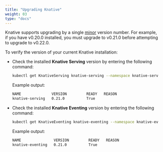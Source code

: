 ```yaml
---
title: "Upgrading Knative"
weight: 03
type: "docs"
---
```


Knative supports upgrading by a single [minor](https://semver.org/) version number. For example, if you have v0.20.0 installed, you must upgrade to v0.21.0 before attempting to upgrade to v0.22.0.

To verify the version of your current Knative installation:

- Check the installed **Knative Serving** version by entering the following command:

    ```bash
    kubectl get KnativeServing knative-serving --namespace knative-serving
    ```

    Example output:

    ```bash
    NAME              VERSION         READY   REASON
    knative-serving   0.21.0          True
    ```

- Check the installed **Knative Eventing** version by entering the following command:

    ```bash
    kubectl get KnativeEventing knative-eventing --namespace knative-eventing
    ```

    Example output:

    ```bash
    NAME               VERSION         READY   REASON
    knative-eventing   0.21.0          True
    ```
